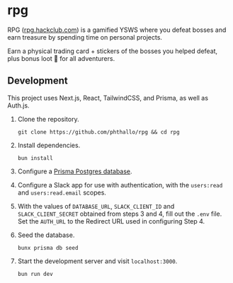# rpg

RPG ([rpg.hackclub.com](https://rpg.hackclub.com)) is a gamified YSWS where you defeat bosses and earn treasure by spending time on personal projects. 

Earn a physical trading card + stickers of the bosses you helped defeat, plus bonus loot 👀 for all adventurers.

## Development
This project uses Next.js, React, TailwindCSS, and Prisma, as well as Auth.js.

1. Clone the repository.
    ```
    git clone https://github.com/phthallo/rpg && cd rpg
    ```

2. Install dependencies.
    ```
    bun install 
    ```

3. Configure a [Prisma Postgres database](https://www.prisma.io/).

4. Configure a Slack app for use with authentication, with the `users:read` and `users:read.email` scopes.

5. With the values of `DATABASE_URL`, `SLACK_CLIENT_ID` and `SLACK_CLIENT_SECRET` obtained from steps 3 and 4, fill out the `.env` file. Set the `AUTH_URL` to the Redirect URL used in configuring Step 4.

6. Seed the database.
   ```
   bunx prisma db seed
   ```

7. Start the development server and visit `localhost:3000`.
   ```
   bun run dev
   ```